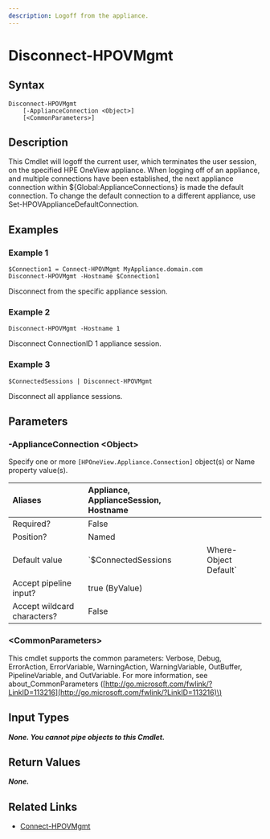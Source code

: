 ```yaml
---
description: Logoff from the appliance.
---
```


# Disconnect-HPOVMgmt

## Syntax

```text
Disconnect-HPOVMgmt
    [-ApplianceConnection <Object>]
    [<CommonParameters>]
```

## Description

This Cmdlet will logoff the current user, which terminates the user session, on the specified HPE OneView appliance. When logging off of an appliance, and multiple connections have been established, the next appliance connection within ${Global:ApplianceConnections} is made the default connection. To change the default connection to a different appliance, use Set-HPOVApplianceDefaultConnection.

## Examples

### Example 1

```text
$Connection1 = Connect-HPOVMgmt MyAppliance.domain.com
Disconnect-HPOVMgmt -Hostname $Connection1
```

Disconnect from the specific appliance session.

### Example 2

```text
Disconnect-HPOVMgmt -Hostname 1
```

Disconnect ConnectionID 1 appliance session.

### Example 3

```text
$ConnectedSessions | Disconnect-HPOVMgmt
```

Disconnect all appliance sessions.

## Parameters

### -ApplianceConnection &lt;Object&gt;

Specify one or more `[HPOneView.Appliance.Connection]` object\(s\) or Name property value\(s\).

| Aliases | Appliance, ApplianceSession, Hostname |  |
| :--- | :--- | :--- |
| Required? | False |  |
| Position? | Named |  |
| Default value | \`$ConnectedSessions | Where-Object Default\` |
| Accept pipeline input? | true \(ByValue\) |  |
| Accept wildcard characters? | False |  |

### &lt;CommonParameters&gt;

This cmdlet supports the common parameters: Verbose, Debug, ErrorAction, ErrorVariable, WarningAction, WarningVariable, OutBuffer, PipelineVariable, and OutVariable. For more information, see about\_CommonParameters \([http://go.microsoft.com/fwlink/?LinkID=113216](http://go.microsoft.com/fwlink/?LinkID=113216)\)

## Input Types

_**None. You cannot pipe objects to this Cmdlet.**_

## Return Values

_**None.**_

## Related Links

* [Connect-HPOVMgmt](connect-hpovmgmt.md)

